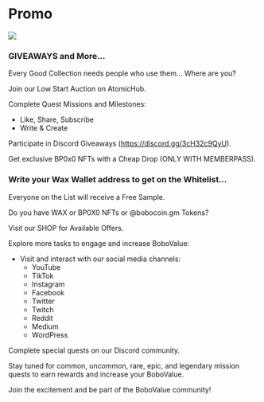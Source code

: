 # Promo

![](https://dotcompatterns.files.wordpress.com/2021/02/matthew-henry-kq3mxxdgeom-unsplash-edit.jpg)

### GIVEAWAYS and More…

Every Good Collection needs people who use them... Where are you?

Join our Low Start Auction on AtomicHub.

Complete Quest Missions and Milestones:
- Like, Share, Subscribe
- Write & Create

Participate in Discord Giveaways (https://discord.gg/3cH32c9QyU).

Get exclusive BP0x0 NFTs with a Cheap Drop (ONLY WITH MEMBERPASS).

### Write your Wax Wallet address to get on the Whitelist…

Everyone on the List will receive a Free Sample.

Do you have WAX or BP0X0 NFTs or @bobocoin.gm Tokens?

Visit our SHOP for Available Offers.

Explore more tasks to engage and increase BoboValue:

- Visit and interact with our social media channels:
  - YouTube
  - TikTok
  - Instagram
  - Facebook
  - Twitter
  - Twitch
  - Reddit
  - Medium
  - WordPress

Complete special quests on our Discord community.

Stay tuned for common, uncommon, rare, epic, and legendary mission quests to earn rewards and increase your BoboValue.

Join the excitement and be part of the BoboValue community!
